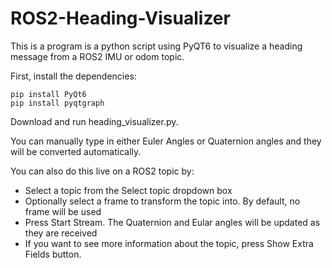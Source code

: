 # ROS2-Heading-Visualizer
This is a program is a python script using PyQT6 to visualize a heading message from a ROS2 IMU or odom topic.

First, install the dependencies:

```
pip install PyQt6
pip install pyqtgraph
```

Download and run heading_visualizer.py.

You can manually type in either Euler Angles or Quaternion angles and they will be converted automatically.

You can also do this live on a ROS2 topic by:
  - Select a topic from the Select topic dropdown box
  - Optionally select a frame to transform the topic into. By default, no frame will be used
  - Press Start Stream. The Quaternion and Eular angles will be updated as they are received
  - If you want to see more information about the topic, press Show Extra Fields button.
